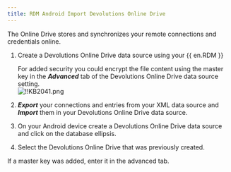 ```yaml
---
title: RDM Android Import Devolutions Online Drive
---
```

The Online Drive stores and synchronizes your remote connections and credentials online.

1. Create a Devolutions Online Drive data source using your {{ en.RDM }}  

   For added security you could encrypt the file content using the master key in the ***Advanced*** tab of the Devolutions Online Drive data source setting.  
   ![!!KB2041.png](https://webdevolutions.azureedge.net/docs/en/kb/KB2041.png)  
2. ***Export*** your connections and entries from your XML data source and ***Import*** them in your Devolutions Online Drive data source.
1. On your Android device create a Devolutions Online Drive data source and click on the database ellipsis.
1. Select the Devolutions Online Drive that was previously created.

If a master key was added, enter it in the advanced tab.